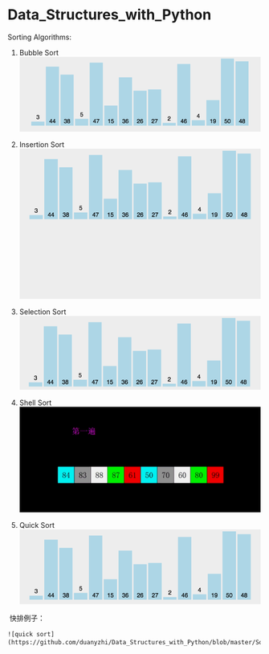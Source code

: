 # Data_Structures_with_Python

Sorting Algorithms:
1. Bubble Sort
    ![Bubble Sort](https://github.com/duanyzhi/Data_Structures_with_Python/blob/master/Sorting%20Algorithms/gif/bubble%20sort.gif)
    
2. Insertion Sort
    ![Insertion Sort](https://github.com/duanyzhi/Data_Structures_with_Python/blob/master/Sorting%20Algorithms/gif/insertion%20sort.gif)
    
3. Selection Sort
    ![Selection Sort](https://github.com/duanyzhi/Data_Structures_with_Python/blob/master/Sorting%20Algorithms/gif/selection%20sort.gif)
    
4. Shell Sort
    ![shell Sort](https://github.com/duanyzhi/Data_Structures_with_Python/blob/master/Sorting%20Algorithms/gif/shell%20sort.gif)
   
5. Quick Sort
    ![Quick Sort](https://github.com/duanyzhi/Data_Structures_with_Python/blob/master/Sorting%20Algorithms/gif/quick%20sort.gif)
  
  快排例子：
    
    ![quick sort](https://github.com/duanyzhi/Data_Structures_with_Python/blob/master/Sorting%20Algorithms/gif/quick%20sort.PNG)
   
   
